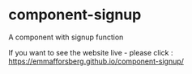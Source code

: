 # component-signup
A component with signup function

If you want to see the website live - please click : https://emmafforsberg.github.io/component-signup/
